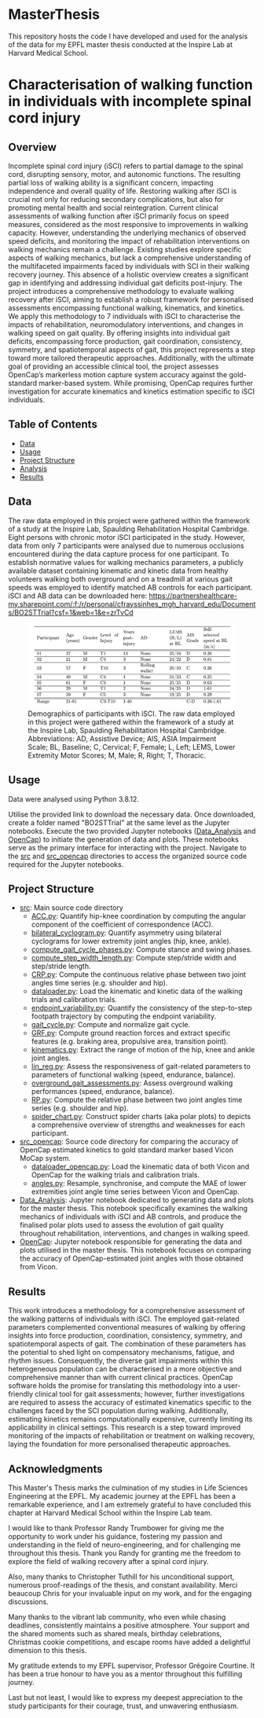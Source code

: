 # MasterThesis
This repository hosts the code I have developed and used for the analysis of the data for my EPFL master thesis conducted at the Inspire Lab at Harvard Medical School. 

# Characterisation of walking function in individuals with incomplete spinal cord injury

## Overview

Incomplete spinal cord injury (iSCI) refers to partial damage to the spinal cord, disrupting sensory, motor, and autonomic functions. The resulting partial loss of walking ability is a significant concern, impacting independence and overall quality of life. Restoring walking after iSCI is crucial not only for reducing secondary complications, but also for promoting mental health and social reintegration.
Current clinical assessments of walking function after iSCI primarily focus on speed measures, considered as the most responsive to improvements in walking capacity. However, understanding the underlying mechanics of observed speed deficits, and monitoring the impact of rehabilitation interventions on walking mechanics remain a challenge. Existing studies explore specific aspects of walking mechanics, but lack a comprehensive understanding of the multifaceted impairments faced by individuals with SCI in their walking recovery journey. This absence of a holistic overview creates a significant gap in identifying and addressing individual gait deficits post-injury.
The project introduces a comprehensive methodology to evaluate walking recovery after iSCI, aiming to establish a robust framework for personalised assessments encompassing functional walking, kinematics, and kinetics. We apply this methodology to 7 individuals with iSCI to characterise the impacts of rehabilitation, neuromodulatory interventions, and changes in walking speed on gait quality. By offering insights into individual gait deficits, encompassing force production, gait coordination, consistency, symmetry, and spatiotemporal aspects of gait, this project represents a step toward more tailored therapeutic approaches.
Additionally, with the ultimate goal of providing an accessible clinical tool, the project assesses OpenCap’s markerless motion capture system accuracy against the gold-standard marker-based system. While promising, OpenCap requires further investigation for accurate kinematics and kinetics estimation specific to iSCI individuals.

## Table of Contents

- [Data](#data)
- [Usage](#usage)
- [Project Structure](#project-structure)
- [Analysis](#analysis)
- [Results](#results)

## Data

The raw data employed in this project were gathered within the framework of a study at the Inspire Lab, Spaulding Rehabilitation Hospital Cambridge.
Eight persons with chronic motor iSCI participated in the study. However, data from only 7 participants were analysed due to numerous occlusions encountered during the data capture process for one participant. 
To establish normative values for walking mechanics parameters, a publicly available dataset containing kinematic and kinetic data from healthy volunteers walking both overground and on a treadmill at various gait speeds was employed to identify matched AB controls for each participant.
iSCI and AB data can be downloaded here: https://partnershealthcare-my.sharepoint.com/:f:/r/personal/cfrayssinhes_mgh_harvard_edu/Documents/BO2STTrial?csf=1&web=1&e=zrTvCd

<figure>
  <img src="img/demographics.png" alt="Demographics">
  <figcaption>Demographics of participants with iSCI. The raw data employed in this project were gathered within the framework of a study at the Inspire Lab, Spaulding Rehabilitation Hospital Cambridge. Abbreviations: AD, Assistive Device; AIS, ASIA Impairment Scale; BL, Baseline; C, Cervical; F, Female; L, Left; LEMS, Lower Extremity Motor Scores; M, Male;  R, Right; T, Thoracic.</figcaption>
</figure>

## Usage

Data were analysed using Python 3.8.12.

Utilise the provided link to download the necessary data. Once downloaded, create a folder named "BO2STTrial" at the same level as the Jupyter notebooks. Execute the two provided Jupyter notebooks ([Data_Analysis](/Data_Analysis.ipynb) and [OpenCap](/OpenCap.ipynb)) to initiate the generation of data and plots. These notebooks serve as the primary interface for interacting with the project. Navigate to the [src](/src) and [src_opencap](/src_opencap) directories to access the organized source code required for the Jupyter notebooks.

## Project Structure

- [src](/src): Main source code directory
  - [ACC.py](/src/ACC.py): Quantify hip-knee coordination by computing the angular component of the coefficient of correspondence (ACC).
  - [bilateral_cyclogram.py](/src/bilateral_cyclogram.py): Quantify asymmetry using bilateral cyclograms for lower extremity joint angles (hip, knee, ankle).
  - [compute_gait_cycle_phases.py](/src/compute_gait_cycle_phases.py): Compute stance and swing phases.
  - [compute_step_width_length.py](/src/compute_step_width_length.py): Compute step/stride width and step/stride length.
  - [CRP.py](/src/CRP.py): Compute the continuous relative phase between two joint angles time series (e.g. shoulder and hip).
  - [dataloader.py](/src/dataloader.py): Load the kinematic and kinetic data of the walking trials and calibration trials.
  - [endpoint_variability.py](/src/endpoint_variability.py): Quantify the consistency of the step-to-step footpath trajectory by computing the endpoint variability.
  - [gait_cycle.py](/src/gait_cycle.py): Compute and normalize gait cycle.
  - [GRF.py](/src/GRF.py): Compute ground reaction forces and extract specific features (e.g. braking area, propulsive area, transition point).
  - [kinematics.py](/src/kinematics.py): Extract the range of motion of the hip, knee and ankle joint angles.
  - [lin_reg.py](/src/lin_reg.py): Assess the responsiveness of gait-related parameters to parameters of functional walking (speed, endurance, balance).
  - [overground_gait_assessments.py](/src/overground_gait_assessments.py): Assess overground walking performances (speed, endurance, balance).
  - [RP.py](/src/RP.py): Compute the relative phase between two joint angles time series (e.g. shoulder and hip).
  - [spider_chart.py](/src/spider_chart.py): Construct spider charts (aka polar plots) to depicts a comprehensive overview of strengths and weaknesses for each participant.
- [src_opencap](/src_opencap): Source code directory for comparing the accuracy of OpenCap estimated kinetics to gold standard marker based Vicon MoCap system.
  - [dataloader_opencap.py](/src_opencap/dataloader_opencap.py): Load the kinematic data of both Vicon and OpenCap for the walking trials and calibration trials.
  - [angles.py](/src_opencap/angles.py): Resample, synchronise, and compute the MAE of lower extremities joint angle time series between Vicon and OpenCap.
- [Data_Analysis](/Data_Analysis.ipynb): Jupyter notebook dedicated to generating data and plots for the master thesis. This notebook specifically examines the walking mechanics of individuals with iSCI and AB controls, and produce the finalised polar plots used to assess the evolution of gait quality throughout rehabilitation, interventions, and changes in walking speed. 
- [OpenCap](/OpenCap.ipynb): Jupyter notebook responsible for generating the data and plots utilised in the master thesis. This notebook focuses on comparing the accuracy of OpenCap-estimated joint angles with those obtained from Vicon.

## Results

This work introduces a methodology for a comprehensive assessment of the walking patterns of individuals with iSCI. The employed gait-related parameters complemented conventional measures of walking by offering insights into force production, coordination, consistency, symmetry, and spatiotemporal aspects of gait. The combination of these parameters has the potential to shed light on compensatory mechanisms, fatigue, and rhythm issues. Consequently, the diverse gait impairments within this heterogeneous population can be characterised in a more objective and comprehensive manner than with current clinical practices. OpenCap software holds the promise for translating this methodology into a user-friendly clinical tool for gait assessments; however, further investigations are required to assess the accuracy of estimated kinematics specific to the challenges faced by the SCI population during walking. Additionally, estimating kinetics remains computationally expensive, currently limiting its applicability in clinical settings. This research is a step toward improved monitoring of the impacts of rehabilitation or treatment on walking recovery, laying the foundation for more personalised therapeutic approaches.

## Acknowledgments

This Master's Thesis marks the culmination of my studies in Life Sciences Engineering at the EPFL. My academic journey at the EPFL has been a remarkable experience, and I am extremely grateful to have concluded this chapter at Harvard Medical School within the Inspire Lab team.

I would like to thank Professor Randy Trumbower for giving me the opportunity to work under his guidance, fostering my passion and understanding in the field of neuro-engineering, and for challenging me throughout this thesis. Thank you Randy for granting me the freedom to explore the field of walking recovery after a spinal cord injury.

Also, many thanks to Christopher Tuthill for his unconditional support, numerous proof-readings of the thesis, and constant availability. Merci beaucoup Chris for your invaluable input on my work, and for the engaging discussions.

Many thanks to the vibrant lab community, who even while chasing deadlines, consistently maintains a positive atmosphere.  Your support and the shared  moments such as shared meals, birthday celebrations, Christmas cookie competitions, and escape rooms have added a delightful dimension to this thesis.

My gratitude extends to my EPFL supervisor, Professor Grégoire Courtine. It has been a true honour to have you as a mentor throughout this fulfilling journey.

Last but not least, I would like to express my deepest appreciation to the study participants for their courage, trust, and unwavering enthusiasm.

